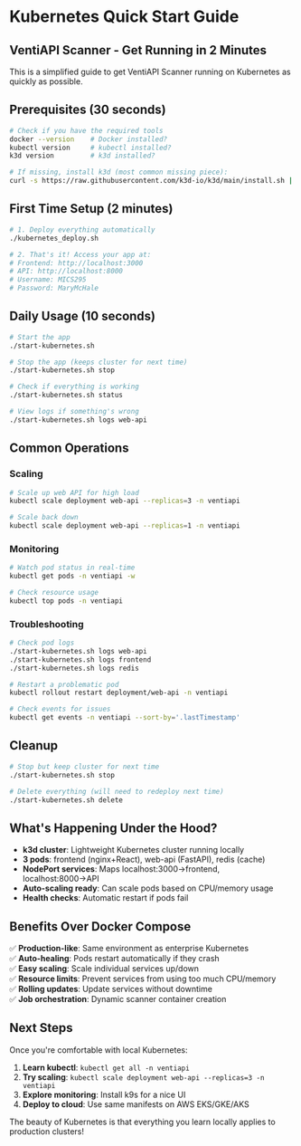 # Kubernetes Quick Start Guide
## VentiAPI Scanner - Get Running in 2 Minutes

This is a simplified guide to get VentiAPI Scanner running on Kubernetes as quickly as possible.

## Prerequisites (30 seconds)

```bash
# Check if you have the required tools
docker --version    # Docker installed?
kubectl version     # kubectl installed?
k3d version         # k3d installed?

# If missing, install k3d (most common missing piece):
curl -s https://raw.githubusercontent.com/k3d-io/k3d/main/install.sh | bash
```

## First Time Setup (2 minutes)

```bash
# 1. Deploy everything automatically
./kubernetes_deploy.sh

# 2. That's it! Access your app at:
# Frontend: http://localhost:3000
# API: http://localhost:8000
# Username: MICS295
# Password: MaryMcHale
```

## Daily Usage (10 seconds)

```bash
# Start the app
./start-kubernetes.sh

# Stop the app (keeps cluster for next time)
./start-kubernetes.sh stop

# Check if everything is working
./start-kubernetes.sh status

# View logs if something's wrong
./start-kubernetes.sh logs web-api
```

## Common Operations

### Scaling
```bash
# Scale up web API for high load
kubectl scale deployment web-api --replicas=3 -n ventiapi

# Scale back down
kubectl scale deployment web-api --replicas=1 -n ventiapi
```

### Monitoring
```bash
# Watch pod status in real-time
kubectl get pods -n ventiapi -w

# Check resource usage
kubectl top pods -n ventiapi
```

### Troubleshooting
```bash
# Check pod logs
./start-kubernetes.sh logs web-api
./start-kubernetes.sh logs frontend
./start-kubernetes.sh logs redis

# Restart a problematic pod
kubectl rollout restart deployment/web-api -n ventiapi

# Check events for issues
kubectl get events -n ventiapi --sort-by='.lastTimestamp'
```

## Cleanup

```bash
# Stop but keep cluster for next time
./start-kubernetes.sh stop

# Delete everything (will need to redeploy next time)
./start-kubernetes.sh delete
```

## What's Happening Under the Hood?

- **k3d cluster**: Lightweight Kubernetes cluster running locally
- **3 pods**: frontend (nginx+React), web-api (FastAPI), redis (cache)
- **NodePort services**: Maps localhost:3000→frontend, localhost:8000→API
- **Auto-scaling ready**: Can scale pods based on CPU/memory usage
- **Health checks**: Automatic restart if pods fail

## Benefits Over Docker Compose

✅ **Production-like**: Same environment as enterprise Kubernetes  
✅ **Auto-healing**: Pods restart automatically if they crash  
✅ **Easy scaling**: Scale individual services up/down  
✅ **Resource limits**: Prevent services from using too much CPU/memory  
✅ **Rolling updates**: Update services without downtime  
✅ **Job orchestration**: Dynamic scanner container creation  

## Next Steps

Once you're comfortable with local Kubernetes:

1. **Learn kubectl**: `kubectl get all -n ventiapi`
2. **Try scaling**: `kubectl scale deployment web-api --replicas=3 -n ventiapi`
3. **Explore monitoring**: Install k9s for a nice UI
4. **Deploy to cloud**: Use same manifests on AWS EKS/GKE/AKS

The beauty of Kubernetes is that everything you learn locally applies to production clusters!
